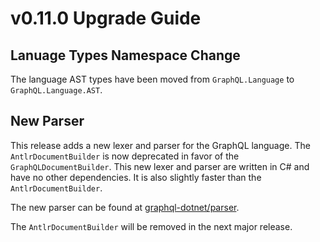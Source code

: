 # v0.11.0 Upgrade Guide

## Lanuage Types Namespace Change

The language AST types have been moved from `GraphQL.Language` to `GraphQL.Language.AST`.

## New Parser
This release adds a new lexer and parser for the GraphQL language.  The `AntlrDocumentBuilder` is now deprecated in favor of the `GraphQLDocumentBuilder`.  This new lexer and parser are written in C# and have no other dependencies.  It is also slightly faster than the `AntlrDocumentBuilder`.

The new parser can be found at [graphql-dotnet/parser](http://github.com/graphql-dotnet/parser).

The `AntlrDocumentBuilder` will be removed in the next major release.
